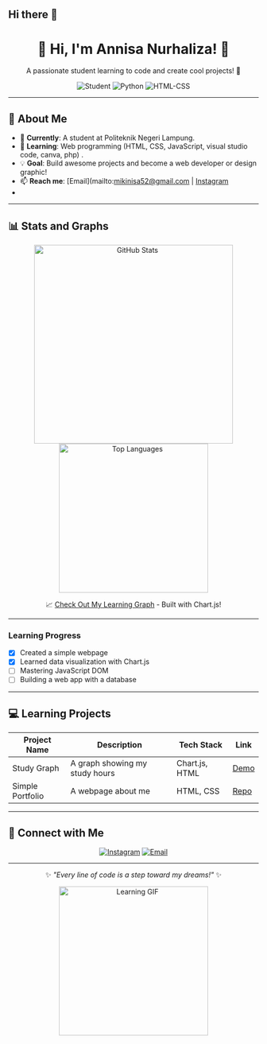 ## Hi there 👋


<div align="center">
  <h1>👋 Hi, I'm Annisa Nurhaliza! 🌟</h1>
  <p>A passionate student learning to code and create cool projects! 🚀</p>

  <!-- Badges from Shields.io -->
  <img src="https://img.shields.io/badge/Status-Student-brightgreen?style=flat-square" alt="Student"/>
  <img src="https://img.shields.io/badge/Python-Learning-blue?style=flat-square&logo=python" alt="Python"/>
  <img src="https://img.shields.io/badge/HTML-CSS-yellow?style=flat-square&logo=html5" alt="HTML-CSS"/>
</div>

---

## 🌱 About Me
- 🏫 **Currently**: A student at Politeknik Negeri Lampung.
- 🌟 **Learning**: Web programming (HTML, CSS, JavaScript, visual studio code, canva, php) .
- 💡 **Goal**: Build awesome projects and become a web developer or design graphic!
- 📫 **Reach me**: [Email](mailto:mikinisa52@gmail.com | [Instagram]([https://instagram.com/annisanurhaliza](https://www.instagram.com/anshlz_/profilecard/?igsh=bzlreXUzYjNwYTdv))
-

---

## 📊 Stats and Graphs
<div align="center">
  <!-- GitHub Stats -->
  <img src="https://github-readme-stats.vercel.app/api?username=Annisanurhaliza&show_icons=true&theme=light" alt="GitHub Stats" width="400"/>
  <!-- Top Languages -->
  <img src="https://github-readme-stats.vercel.app/api/top-langs/?username=Annisanurhaliza&layout=compact&theme=light" alt="Top Languages" width="300"/>

  <!-- Link to Interactive Graph -->
  <p>📈 <a href="https://annisanurhaliza.github.io/learning-graph">Check Out My Learning Graph</a> - Built with Chart.js!</p>
</div>

---

### Learning Progress
- [x] Created a simple webpage
- [x] Learned data visualization with Chart.js
- [ ] Mastering JavaScript DOM
- [ ] Building a web app with a database

---

## 💻 Learning Projects
| Project Name | Description | Tech Stack | Link |
|--------------|-------------|------------|------|
| Study Graph | A graph showing my study hours | Chart.js, HTML | [Demo](https://annisanurhaliza.github.io/learning-graph) |
| Simple Portfolio | A webpage about me | HTML, CSS | [Repo](https://github.com/Annisanurhaliza/Portfolio) |

---

## 📱 Connect with Me
<div align="center">
  <a href="[https://instagram.com/annisanurhaliza](https://www.instagram.com/anshlz_/profilecard/?igsh=bzlreXUzYjNwYTdv)"><img src="https://img.icons8.com/color/48/000000/instagram-new.png" alt="Instagram"/></a>
  <a href="mailto:mikinisa52@gmail.com"><img src="https://img.icons8.com/color/48/000000/email.png" alt="Email"/></a>
</div>

---

<div align="center">
  <p>✨ <i>"Every line of code is a step toward my dreams!"</i> ✨</p>
  <img src="https://media.giphy.com/media/26tPplGWjN0xLybiU/giphy.gif" alt="Learning GIF" width="300"/>
</div>

